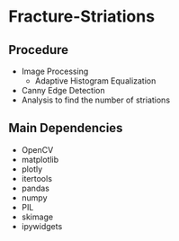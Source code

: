 # Fracture-Striations

## Procedure
- Image Processing
  - Adaptive Histogram Equalization
- Canny Edge Detection
- Analysis to find the number of striations

## Main Dependencies
- OpenCV 
- matplotlib
- plotly
- itertools
- pandas
- numpy
- PIL
- skimage
- ipywidgets
